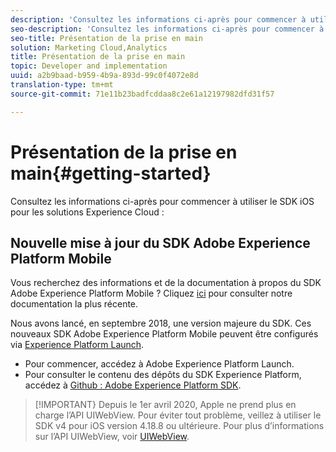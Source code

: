 ```yaml
---
description: 'Consultez les informations ci-après pour commencer à utiliser le SDK iOS pour les solutions Experience Cloud : '
seo-description: 'Consultez les informations ci-après pour commencer à utiliser le SDK iOS pour les solutions Experience Cloud : '
seo-title: Présentation de la prise en main
solution: Marketing Cloud,Analytics
title: Présentation de la prise en main
topic: Developer and implementation
uuid: a2b9baad-b959-4b9a-893d-99c0f4072e8d
translation-type: tm+mt
source-git-commit: 71e11b23badfcddaa8c2e61a12197982dfd31f57

---
```



# Présentation de la prise en main{#getting-started}

Consultez les informations ci-après pour commencer à utiliser le SDK iOS pour les solutions Experience Cloud :

## Nouvelle mise à jour du SDK Adobe Experience Platform Mobile

Vous recherchez des informations et de la documentation à propos du SDK Adobe Experience Platform Mobile ? Cliquez [ici](https://aep-sdks.gitbook.io/docs/) pour consulter notre documentation la plus récente.

Nous avons lancé, en septembre 2018, une version majeure du SDK. Ces nouveaux SDK Adobe Experience Platform Mobile peuvent être configurés via [Experience Platform Launch](https://www.adobe.com/experience-platform/launch.html).

* Pour commencer, accédez à Adobe Experience Platform Launch.
* Pour consulter le contenu des dépôts du SDK Experience Platform, accédez à [Github : Adobe Experience Platform SDK](https://github.com/Adobe-Marketing-Cloud/acp-sdks).

>[!IMPORTANT}
>Depuis le 1er avril 2020, Apple ne prend plus en charge l’API UIWebView. Pour éviter tout problème, veillez à utiliser le SDK v4 pour iOS version 4.18.8 ou ultérieure. Pour plus d’informations sur l’API UIWebView, voir [UIWebView](https://developer.apple.com/documentation/uikit/uiwebview).
